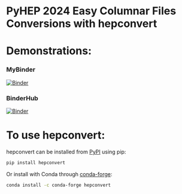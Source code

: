 # PyHEP 2024 Easy Columnar Files Conversions with hepconvert

# Demonstrations:

### MyBinder

[![Binder](https://mybinder.org/badge_logo.svg)](https://mybinder.org/v2/gh/zbilodea/pyhep2024-hepconvert/main?labpath=hepconvert_features.ipynb)


### BinderHub

[![Binder](https://binderhub.ssl-hep.org/badge_logo.svg)](https://binderhub.ssl-hep.org/v2/gh/zbilodea/pyhep2024-hepconvert/main?labpath=hepconvert_features.ipynb)


# To use hepconvert:

hepconvert can be installed from [PyPI](https://pypi.org/project/hepconvert) using pip:
```bash
pip install hepconvert
```

Or install with Conda through [conda-forge](https://github.com/conda-forge/hepconvert-feedstock):

```bash
conda install -c conda-forge hepconvert
```
